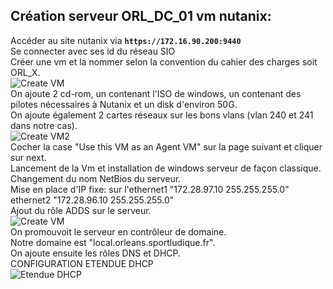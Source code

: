 ## Création serveur ORL_DC_01 vm nutanix:

Accéder au site nutanix via **`https://172.16.90.200:9440`**
</br>
Se connecter avec ses id du réseau SIO
</br>
Créer une vm et la nommer selon la convention du cahier des charges soit ORL_X.
</br>
![Create VM](../img/createvm.png)
</br>
On ajoute 2 cd-rom, un contenant l'ISO de windows, un contenant des pilotes nécessaires à Nutanix et un disk d'environ 50G.
</br>
On ajoute également 2 cartes réseaux sur les bons vlans (vlan 240 et 241 dans notre cas).
</br>
![Create VM2](../img/createvm2.PNG)
</br>
Cocher la case "Use this VM as an Agent VM" sur la page suivant et cliquer sur next.
</br>
Lancement de la Vm et installation de windows serveur de façon classique.
</br>
Changement du nom NetBios du serveur.
</br>
Mise en place d'IP fixe: sur l'ethernet1 "172.28.97.10 255.255.255.0" ethernet2 "172.28.96.10 255.255.255.0"
</br>
Ajout du rôle ADDS sur le serveur.
</br>
![Create VM](../img/ADDS.png)
</br>
On promouvoit le serveur en contrôleur de domaine.
</br>
Notre domaine est "local.orleans.sportludique.fr".
</br>
On ajoute ensuite les rôles DNS et DHCP.
</br>
CONFIGURATION ETENDUE DHCP
</br>
![Etendue DHCP](../img/etendue.PNG)
